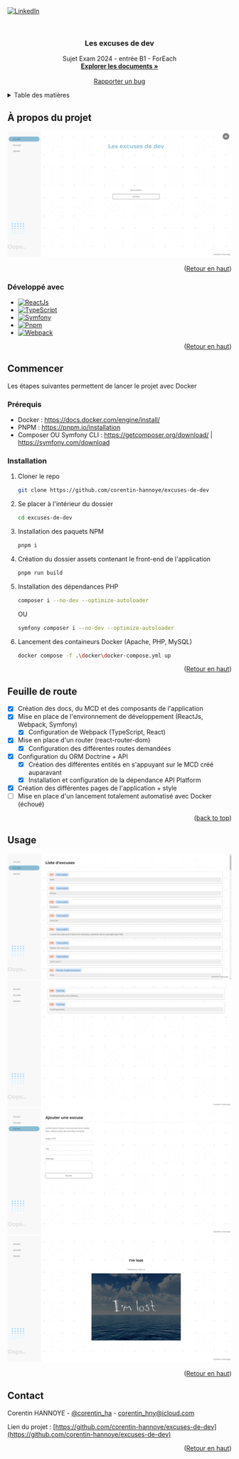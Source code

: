 <a name="readme-top"></a>
[![LinkedIn][linkedin-shield]][linkedin-url]



<!-- PROJECT LOGO -->
<br /> 
<div align="center">
  <h3 align="center">Les excuses de dev</h3>

  <p align="center">
      Sujet Exam 2024 - entrée B1 - ForEach
      <br />
      <a href="/ressources"><strong>Explorer les documents »</strong></a>
      <br />
      <br />
      <a href="https://github.com/corentin-hannoye/excuses-de-dev/issues/new?labels=bug&template=bug_report.md">Rapporter un bug</a>
  </p>
</div>



<!-- TABLE OF CONTENTS -->
<details>
  <summary>Table des matières</summary>
  <ol>
    <li>
      <a href="#à-propos-du-projet">À propos du projet</a>
      <ul>
        <li><a href="#développé-avec">Développé avec</a></li>
      </ul>
    </li>
    <li>
      <a href="#commencer">Commencer</a>
      <ul>
        <li><a href="#prérequis">Prérequis</a></li>
        <li><a href="#installation">Installation</a></li>
      </ul>
    </li>
    <li><a href="#feuille-de-route">Feuille de route</a></li>
    <li><a href="#usage">Usage</a></li>
    <li><a href="#contact">Contact</a></li>
  </ol>
</details>



<!-- ABOUT THE PROJECT -->
## À propos du projet

[![product-screenshot]](http://localhost:8000)

<p align="right">(<a href="#readme-top">Retour en haut</a>)</p>



### Développé avec

* [![ReactJs][React.js]][React-url]
* [![TypeScript][Typescript.js]][Typescript-url]
* [![Symfony][Symfony.com]][Symfony-url]
* [![Pnpm][Pnpm.com]][Pnpm-url]
* [![Webpack][Webpack.com]][Webpack-url]

<p align="right">(<a href="#readme-top">Retour en haut</a>)</p>



<!-- GETTING STARTED -->
## Commencer

Les étapes suivantes permettent de lancer le projet avec Docker

### Prérequis

* Docker : https://docs.docker.com/engine/install/
* PNPM : https://pnpm.io/installation
* Composer OU Symfony CLI  : https://getcomposer.org/download/ | https://symfony.com/download

### Installation

1. Cloner le repo
   ```sh
   git clone https://github.com/corentin-hannoye/excuses-de-dev
   ```
2. Se placer à l'intérieur du dossier
   ```sh
   cd excuses-de-dev
   ```
3. Installation des paquets NPM
   ```sh
   pnpm i
   ```
4. Création du dossier assets contenant le front-end de l'application
   ```sh
   pnpm run build
   ```
5. Installation des dépendances PHP
   ```sh
   composer i --no-dev --optimize-autoloader
   ```
   OU
   ```sh
   symfony composer i --no-dev --optimize-autoloader
   ```
6. Lancement des containeurs Docker (Apache, PHP, MySQL)
   ```sh
   docker compose -f .\docker\docker-compose.yml up
   ```

<p align="right">(<a href="#readme-top">Retour en haut</a>)</p>



<!-- ROADMAP -->
## Feuille de route

- [x] Création des docs, du MCD et des composants de l'application
- [x] Mise en place de l'environnement de développement (ReactJs, Webpack, Symfony)
  - [x] Configuration de Webpack (TypeScript, React)
- [x] Mise en place d'un router (react-router-dom)
  - [x] Configuration des différentes routes demandées
- [x] Configuration du ORM Doctrine + API
  - [x] Création des différentes entités en s'appuyant sur le MCD créé auparavant
  - [x] Installation et configuration de la dépendance API Platform
- [x] Création des différentes pages de l'application + style
- [ ] Mise en place d'un lancement totalement automatisé avec Docker (échoué)

<p align="right">(<a href="#readme-top">back to top</a>)</p>



<!-- USAGE EXAMPLES -->
## Usage

[![apologies-screenshot]](http://localhost:8000)
[![apology-screenshot]](http://localhost:8000)
[![add-apology-screenshot]](http://localhost:8000)
[![lost-screenshot]](http://localhost:8000)

<p align="right">(<a href="#readme-top">Retour en haut</a>)</p>



<!-- CONTACT -->
## Contact

Corentin HANNOYE - [@corentin_ha](https://x.com/corentin_ha "@corentin_ha") - corentin_hny@icloud.com

Lien du projet : [https://github.com/corentin-hannoye/excuses-de-dev](https://github.com/corentin-hannoye/excuses-de-dev)

<p align="right">(<a href="#readme-top">Retour en haut</a>)</p>


[product-screenshot]: /ressources/media/screenshot-les-excuses-de-dev.png
[apologies-screenshot]: /ressources/media/screenshot-les-excuses-de-dev-apologies.png
[apology-screenshot]: /ressources/media/screenshot-les-excuses-de-dev-apology.png
[add-apology-screenshot]: /ressources/media/screenshot-les-excuses-de-dev-add-apology.png
[lost-screenshot]: /ressources/media/screenshot-les-excuses-de-dev-lost.png
[linkedin-shield]: https://img.shields.io/badge/LinkedIn-0077B5?style=for-the-badge&logo=linkedin
[linkedin-url]: https://www.linkedin.com/in/corentin-hannoye/ "LinkedIn"
[React.js]: https://img.shields.io/badge/ReactJs-1F2937?style=for-the-badge&logo=react
[React-url]: https://reactjs.org "ReactJs"
[Typescript.js]: https://img.shields.io/badge/Typescript-1F2937?style=for-the-badge&logo=typescript
[Typescript-url]: https://www.typescriptlang.org "TypeScript"
[Symfony.com]: https://img.shields.io/badge/Symfony-1F2937?style=for-the-badge&logo=symfony
[Symfony-url]: https://symfony.com "Symfony"
[Pnpm.com]: https://img.shields.io/badge/PNPM-1F2937?style=for-the-badge&logo=pnpm
[Pnpm-url]: https://pnpm.io "PNPM"
[Webpack.com]: https://img.shields.io/badge/Webpack-1F2937?style=for-the-badge&logo=webpack&logoColor=white
[Webpack-url]: https://webpack.js.org "Webpack"
